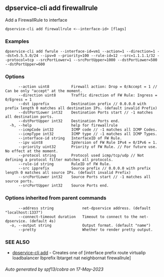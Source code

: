 ## dpservice-cli add firewallrule

Add a FirewallRule to interface

```
dpservice-cli add firewallrule <--interface-id> [flags]
```

### Examples

```
dpservice-cli add fwrule --interface-id=vm1 --action=1 --direction=1 --dst=5.5.5.0/24 --ipv=0 --priority=100 --rule-id=12 --src=1.1.1.1/32 --protocol=tcp --srcPortLower=1 --srcPortUpper=1000 --dstPortLower=500 --dstPortUpper=600
```

### Options

```
      --action uint8          Firewall action: Drop = 0/Accept = 1 // Can be only "accept" at the moment.
      --direction uint8       Traffic direction of FW Rule: Ingress = 0/Egress = 1
      --dst ipprefix          Destination prefix // 0.0.0.0 with prefix length 0 matches all destination IPs. (default invalid Prefix)
      --dstPortLower int32    Destination Ports start // -1 matches all destination ports.
      --dstPortUpper int32    Destination Ports end.
  -h, --help                  help for firewallrule
      --icmpCode int32        ICMP code // -1 matches all ICMP Codes.
      --icmpType int32        ICMP type // -1 matches all ICMP Types.
      --interface-id string   InterfaceID of FW Rule.
      --ipv uint8             IpVersion of FW Rule IPv4 = 0/IPv6 = 1.
      --priority uint32       Priority of FW Rule. // For future use. No effect at the moment.
      --protocol string       Protocol used icmp/tcp/udp // Not defining a protocol filter matches all protocols.
      --rule-id string        RuleID of FW Rule.
      --src ipprefix          Source prefix // 0.0.0.0 with prefix length 0 matches all source IPs. (default invalid Prefix)
      --srcPortLower int32    Source Ports start // -1 matches all source ports.
      --srcPortUpper int32    Source Ports end.
```

### Options inherited from parent commands

```
      --address string             net-dpservice address. (default "localhost:1337")
      --connect-timeout duration   Timeout to connect to the net-dpservice. (default 4s)
  -o, --output string              Output format. (default "name")
      --pretty                     Whether to render pretty output.
```

### SEE ALSO

* [dpservice-cli add](dpservice-cli_add.md)	 - Creates one of [interface prefix route virtualip loadbalancer lbprefix lbtarget nat neighbornat firewallrule]

###### Auto generated by spf13/cobra on 17-May-2023
